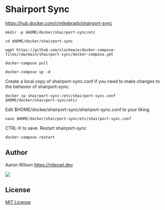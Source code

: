 # Shairport Sync
https://hub.docker.com/r/mikebrady/shairport-sync

```
mkdir -p $HOME/docker/shairport-sync/etc
```
```
cd $HOME/docker/shairport-sync
```
```
wget https://github.com/slochewie/docker-compose-files/raw/main/shairport-sync/docker-compose.yml
```
```
docker-compose pull
```
```
docker-compose up -d
```
Create a local copy of shairport-sync.conf if you need to make changes to the behavior of shairport-sync.
```
docker cp shairport-sync:/etc/shairport-sync.conf $HOME/docker/shairport-sync/etc/
```
Edit $HOME/docker/shairport-sync/shairport-sync.conf to your liking.

```
nano $HOME/docker/shairport-sync/etc/shairport-sync.conf
```
CTRL-X to save. Restart shairport-sync
```
docker-compose restart
```



## Author

Aaron Wilson <https://niteowl.dev>

[![](https://cdn.buymeacoffee.com/buttons/default-blue.png)](https://www.buymeacoffee.com/slochewie)

## License

[MIT License](./LICENSE)
